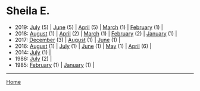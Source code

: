 # Sheila E.

  * 2019: 
      [July](./sheila-e-2019-07.md) (5) | 
      [June](./sheila-e-2019-06.md) (5) | 
      [April](./sheila-e-2019-04.md) (5) | 
      [March](./sheila-e-2019-03.md) (1) | 
      [February](./sheila-e-2019-02.md) (1) | 
  * 2018: 
      [August](./sheila-e-2018-08.md) (1) | 
      [April](./sheila-e-2018-04.md) (2) | 
      [March](./sheila-e-2018-03.md) (1) | 
      [February](./sheila-e-2018-02.md) (2) | 
      [January](./sheila-e-2018-01.md) (1) | 
  * 2017: 
      [December](./sheila-e-2017-12.md) (3) | 
      [August](./sheila-e-2017-08.md) (1) | 
      [June](./sheila-e-2017-06.md) (1) | 
  * 2016: 
      [August](./sheila-e-2016-08.md) (1) | 
      [July](./sheila-e-2016-07.md) (1) | 
      [June](./sheila-e-2016-06.md) (1) | 
      [May](./sheila-e-2016-05.md) (1) | 
      [April](./sheila-e-2016-04.md) (6) | 
  * 2014: 
      [July](./sheila-e-2014-07.md) (1) | 
  * 1986: 
      [July](./sheila-e-1986-07.md) (2) | 
  * 1985: 
      [February](./sheila-e-1985-02.md) (1) | 
      [January](./sheila-e-1985-01.md) (1) | 

----

[Home](../)
